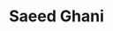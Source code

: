 ---
title: "Saeed Ghani"
url: /karachi/saeed-ghani-ma-jinnah-road-molvi-musafirkhana-jamacloth-shop-20-21/
shop: beauty
---